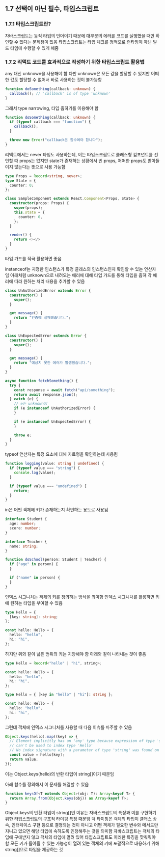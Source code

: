 ## 1.7 선택이 아닌 필수, 타입스크립트

### 1.7.1 타입스크립트란?

자바스크립트는 동적 타입의 언어이기 때문에 대부분의 에러를 코드를 실행했을 때만 확인할 수 있다는 문제점이 있음
타입스크립트는 타입 체크를 정적으로 런타임이 아닌 빌드 타임에 수행할 수 있게 해줌

### 1.7.2 리액트 코드를 효과적으로 작성하기 위한 타입스크립트 활용법

any 대신 unknown을 사용해야 함
다만 unknown은 모든 값을 할당할 수 있지만 어떠한 값도 할당할 수 없어서 바로 사용하는 것이 불가능함

```typescript
function doSomething(callback: unknown) {
  callback(); // 'callback' is of type 'unknown'
}
```

그래서 type narrowing, 타입 좁히기를 이용해야 함

```typescript
function doSomething(callback: unknown) {
  if (typeof callback === "function") {
    callback();
  }

  throw new Error("callback은 함수여야 합니다");
}
```

리액트에서는 never 타입도 사용하는데, 이는 타입스크립트로 클래스형 컴포넌트를 선언할 때 props는 없지만 state가 존재하는 상황에서 빈 props, 어떠한 props도 받아들이지 않는다는 뜻으로 사용 가능함

```typescript
type Props = Record<string, never>;
type State = {
  counter: 0;
};

class SampleComponent extends React.Component<Props, State> {
  constructor(props: Props) {
    super(props);
    this.state = {
      counter: 0,
    };
  }

  render() {
    return <></>
  }
}
```

타입 가드를 적극 활용하면 좋음

instanceof는 지정한 인스턴스가 특정 클래스의 인스턴스인지 확인할 수 있는 연산자임
아래처럼 unknown으로 내려오는 에러에 대해 타입 가드를 통해 타입을 좁혀 각 에러에 따라 원하는 처리 내용을 추가할 수 있음

```typescript
class UnAuthorizedError extends Error {
  constructor() {
    super();
  }

  get message() {
    return "인증에 실패했습니다.";
  }
}

class UnExpectedError extends Error {
  constructor() {
    super();
  }

  get message() {
    return "예상치 못한 에러가 발생했습니다.";
  }
}

async function fetchSomething() {
  try {
    const response = await fetch("api/something");
    return await response.json();
  } catch (e) {
    // e는 unknown임
    if (e instanceof UnAuthorizedError) {
    }

    if (e instanceof UnExpectedError) {
    }

    throw e;
  }
}
```

typeof 연산자는 특정 요소에 대해 자료형을 확인하는데 사용됨

```typescript
function logging(value: string | undefined) {
  if (typeof value === "string") {
    console.log(value);
  }

  if (typeof value === "undefined") {
    return;
  }
}
```

in은 어떤 객체에 키가 존재하는지 확인하는 용도로 사용됨

```typescript
interface Student {
  age: number;
  score: number;
}

interface Teacher {
  name: string;
}

function doSchool(person: Student | Teacher) {
  if ("age" in person) {
  }

  if ("name" in person) {
  }
}
```

인덱스 시그니처는 객체의 키를 정의하는 방식을 의미함
인덱스 시그니처를 활용하면 키에 원하는 타입을 부여할 수 있음

```typescript
type Hello = {
  [key: string]: string;
};

const hello: Hello = {
  hello: "hello",
  hi: "hi",
};
```

하지만 위와 같이 넓은 범위의 키는 지양해야 함
아래와 같이 나타내는 것이 좋음

```typescript
type Hello = Record<"hello" | "hi", string>;

const hello: Hello = {
  hello: "hello",
  hi: "hi",
};
```

```typescript
type Hello = { [key in "hello" | "hi"]: string };

const hello: Hello = {
  hello: "hello",
  hi: "hi",
};
```

그런데 객체에 인덱스 시그니처를 사용할 때 다음 이슈를 마주할 수 있음

```typescript
Object.keys(hello).map((key) => {
  // Element implicitly has an 'any' type because expression of type 'string'
  // can't be used to index type 'Hello'
  // No index signature with a parameter of type 'string' was found on type 'Hello'
  const value = hello[key];
  return value;
});
```

이는 Object.keys(hello)의 반환 타입이 string[]이기 때문임

아래 함수를 정의해서 이 문제를 해결할 수 있음

```typescript
function keysOf<T extends Object>(obj: T): Array<keyof T> {
  return Array.from(Object.keys(obj)) as Array<keyof T>;
}
```

Object.keys의 반환 타입이 string[]인 이유는 자바스크립트의 특징과 이를 구현하기 위한 타입스크립트의 구조적 타이핑 특징 때문임
덕 타이핑은 객체의 타입이 클래스 상속, 인터페이스 구현 등으로 결정되는 것이 아니고 어떤 객체가 필요한 변수와 메서드만 지니고 있으면 해당 타입에 속하도록 인정해주는 것을 의미함
자바스크립트는 객체의 타입에 구애받지 않고 객체의 타입에 열려 있어 타입스크립트도 이러한 특징을 맞춰줘야 함
모든 키가 들어올 수 있는 가능성이 열려 있는 객체의 키에 포괄적으로 대응하기 위해 string[]으로 타입을 제공하는 것
